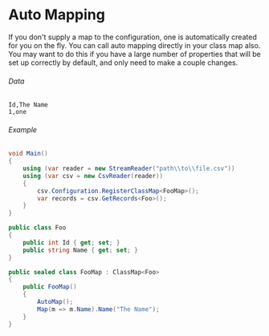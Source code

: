 # Auto Mapping

If you don't supply a map to the configuration, one is automatically created for you on the fly. You can call auto mapping directly in your class map also. You may want to do this if you have a large number of properties that will be set up correctly by default, and only need to make a couple changes.

###### Data

```
Id,The Name
1,one
```

###### Example

```cs
void Main()
{	   
	using (var reader = new StreamReader("path\\to\\file.csv"))
    using (var csv = new CsvReader(reader))
    {
        csv.Configuration.RegisterClassMap<FooMap>();
        var records = csv.GetRecords<Foo>();
    }
}

public class Foo
{
	public int Id { get; set; }
	public string Name { get; set; }
}

public sealed class FooMap : ClassMap<Foo>
{
	public FooMap()
	{
		AutoMap();
		Map(m => m.Name).Name("The Name");
	}
}
```

<br />
